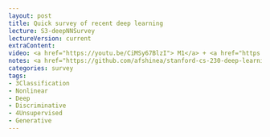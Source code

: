 ```yaml
---
layout: post
title: Quick survey of recent deep learning
lecture: S3-deepNNSurvey
lectureVersion: current
extraContent:  
video: <a href="https://youtu.be/CiMSy67BlzI"> M1</a> + <a href="https://youtu.be/Or1SGYCFSE4"> M2</a> + <a href="https://youtu.be/X8INyhmx3jE"> M3</a> + <a href="https://youtu.be/-NVWMq3ag-M">M4</a> 
notes: <a href="https://github.com/afshinea/stanford-cs-230-deep-learning"> DNN Cheatsheets </a> 
categories: survey
tags:
- 3Classification
- Nonlinear
- Deep
- Discriminative
- 4Unsupervised
- Generative
---
```

